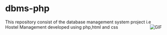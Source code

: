 # dbms-php
This repository consist of  the database management system project i.e Hostel Management developed using  php,html and css 
<img align="right" alt="GIF" src="" />
